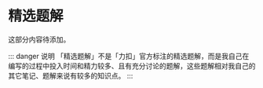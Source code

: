 # 精选题解

这部分内容待添加。

::: danger 说明
「精选题解」不是「力扣」官方标注的精选题解，而是我自己在编写的过程中投入时间和精力较多、且有充分讨论的题解，这些题解相对我自己的其它笔记、题解来说有较多的知识点。
:::





